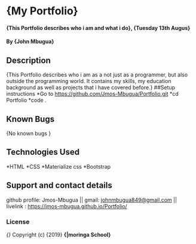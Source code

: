 # {My Portfolio}
#### {This Portfolio describes who i am and what i do}, {Tuesday 13th Augus}
#### By **{John Mbugua}**
## Description
{This Portfolio describes who i am as a not just as a programmer, but also outside the programming world. It contains my skills, my education background as well as projects that i have covered before.}
##Setup instructions
*Go to https://github.com/Jmos-Mbugua/Portfolio.git
*cd Portfolio
*code .

## Known Bugs
{No known bugs }
## Technologies Used
*HTML *CSS *Materialize css *Bootstrap
  
## Support and contact details
github profile: Jmos-Mbugua || gmail: johnmbugua849@gmail.com || livelink : https://jmos-mbugua.github.io/Portfolio/
### License
*{}*
Copyright (c) {2019} **{|moringa School}**
  
